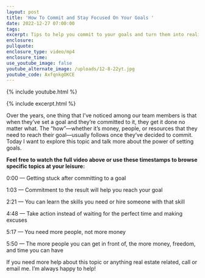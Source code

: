 ```yaml
---
layout: post
title: 'How To Commit and Stay Focused On Your Goals '
date: 2022-12-27 07:00:00
tags:
excerpt: Tips to help you commit to your goals and turn them into reality.
enclosure:
pullquote:
enclosure_type: video/mp4
enclosure_time:
use_youtube_image: false
youtube_alternate_image: /uploads/12-8-22yt.jpg
youtube_code: AxfqnkgOKCE
---
```

{% include youtube.html %}

{% include excerpt.html %}

Over the years, one thing that I’ve noticed among our team members is that when they’ve set a goal and they’re committed to it, they get it done no matter what. The “how”—whether it’s money, people, or resources that they need to reach their goal—usually follows once they’ve decided to commit. Today I want to explore this topic and talk more about the power of setting goals.

**Feel free to watch the full video above or use these timestamps to browse specific topics at your leisure:**

0:00 — Getting stuck after committing to a goal

1:03 — Commitment to the result will help you reach your goal

2:21 — You can learn the skills you need or hire someone with that skill

4:48 — Take action instead of waiting for the perfect time and making excuses

5:17 — You need more people, not more money

5:50 — The more people you can get in front of, the more money, freedom, and time you can have

If you need more help about this topic or anything real estate related, call or email me. I’m always happy to help\!